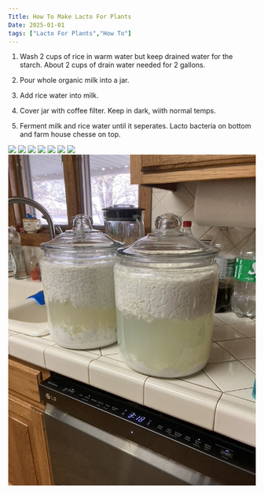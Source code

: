 ```yaml
---
Title: How To Make Lacto For Plants
Date: 2025-01-01
tags: ["Lacto For Plants","How To"]
---
```


1. Wash 2 cups of rice in warm water but keep drained water for the starch. About 2 cups of drain water needed for 2 gallons.

2. Pour whole organic milk into a jar. 

3. Add rice water into milk.

4. Cover jar with coffee filter. Keep in dark, wiith normal temps. 

5. Ferment milk and rice water until it seperates. Lacto bacteria on bottom and farm house chesse on top. 


![](/milk_with_ricewash_day1.png)
![](/Fermented_whey_sideview_cbd.png)
![](/fermented_whey_with_cbd.png)
![](/lacto_and_cheese_with_cbd.png)
![](/cheesetop_with_cbd.png)
![](/cheesetop_with_cbd2.png)
![](/cheeseandcbd.png)
![alt text](2075010F-0E35-4A56-9E97-4B97AFF05BE9_1_105_c.jpeg)
